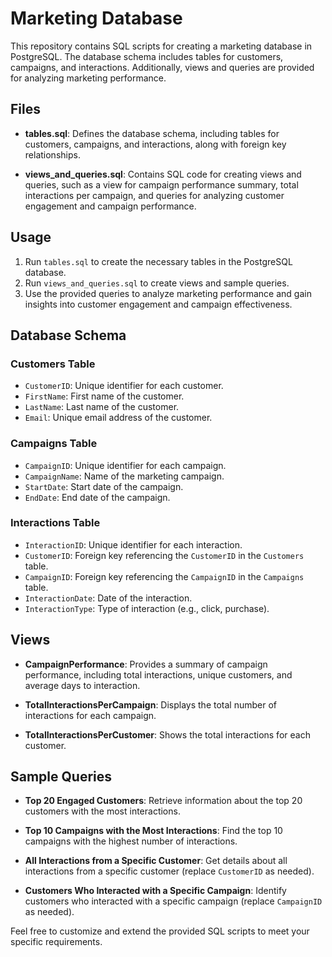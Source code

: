 # Marketing Database

This repository contains SQL scripts for creating a marketing database in PostgreSQL. The database schema includes tables for customers, campaigns, and interactions. Additionally, views and queries are provided for analyzing marketing performance.

## Files

- **tables.sql**: Defines the database schema, including tables for customers, campaigns, and interactions, along with foreign key relationships.

- **views_and_queries.sql**: Contains SQL code for creating views and queries, such as a view for campaign performance summary, total interactions per campaign, and queries for analyzing customer engagement and campaign performance.

## Usage

1. Run `tables.sql` to create the necessary tables in the PostgreSQL database.
2. Run `views_and_queries.sql` to create views and sample queries.
3. Use the provided queries to analyze marketing performance and gain insights into customer engagement and campaign effectiveness.

## Database Schema

### Customers Table

- `CustomerID`: Unique identifier for each customer.
- `FirstName`: First name of the customer.
- `LastName`: Last name of the customer.
- `Email`: Unique email address of the customer.

### Campaigns Table

- `CampaignID`: Unique identifier for each campaign.
- `CampaignName`: Name of the marketing campaign.
- `StartDate`: Start date of the campaign.
- `EndDate`: End date of the campaign.

### Interactions Table

- `InteractionID`: Unique identifier for each interaction.
- `CustomerID`: Foreign key referencing the `CustomerID` in the `Customers` table.
- `CampaignID`: Foreign key referencing the `CampaignID` in the `Campaigns` table.
- `InteractionDate`: Date of the interaction.
- `InteractionType`: Type of interaction (e.g., click, purchase).

## Views

- **CampaignPerformance**: Provides a summary of campaign performance, including total interactions, unique customers, and average days to interaction.

- **TotalInteractionsPerCampaign**: Displays the total number of interactions for each campaign.

- **TotalInteractionsPerCustomer**: Shows the total interactions for each customer.

## Sample Queries

- **Top 20 Engaged Customers**: Retrieve information about the top 20 customers with the most interactions.

- **Top 10 Campaigns with the Most Interactions**: Find the top 10 campaigns with the highest number of interactions.

- **All Interactions from a Specific Customer**: Get details about all interactions from a specific customer (replace `CustomerID` as needed).

- **Customers Who Interacted with a Specific Campaign**: Identify customers who interacted with a specific campaign (replace `CampaignID` as needed).

Feel free to customize and extend the provided SQL scripts to meet your specific requirements.
